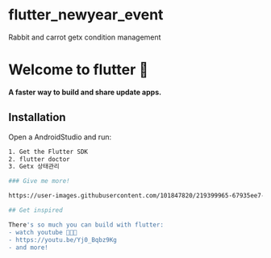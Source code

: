 # flutter_newyear_event
Rabbit and carrot getx condition management

# Welcome to flutter 👋

**A faster way to build and share update apps.**

## Installation

Open a AndroidStudio and run:

```bash
1. Get the Flutter SDK
2. flutter doctor
3. Getx 상태관리

### Give me more!

https://user-images.githubusercontent.com/101847820/219399965-67935ee7-4877-42fd-bdd0-93667f70933d.mp4

## Get inspired

There's so much you can build with flutter:
- watch youtube 🧬💬👀
- https://youtu.be/Yj0_Bqbz9Kg
- and more!

